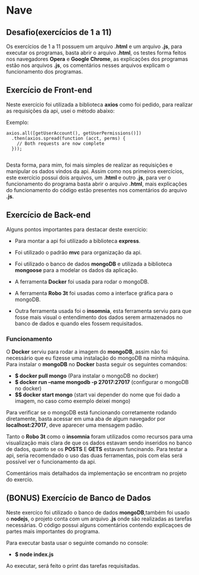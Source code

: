 # Nave

 ## Desafio(exercícios de 1 a 11)
 
 Os exercícios de 1 a 11 possuem um arquivo **.html** e um arquivo **.js**, para executar os programas, basta abrir o arquivo **.html**, os testes forma feitos nos navegadores **Opera** e **Google Chrome**, as explicações dos programas estão nos arquivos **.js**, os comentários nesses arquivos explicam o funcionamento dos programas. 
 

## Exercício de Front-end

Neste exercício foi utilizada a biblioteca **axios** como foi pedido, para realizar as requisições da api, usei o método abaixo:

Exemplo:
```
axios.all([getUserAccount(), getUserPermissions()])
  .then(axios.spread(function (acct, perms) {
    // Both requests are now complete
  }));
  
```

Desta forma, para mim, foi mais simples de realizar as requisições e manipular os dados vindos da api. Assim como nos primeiros exercícios, este exercício possui dois arquivos, um **.html** e outro **.js**, para ver o funcionamento do programa basta abrir o arquivo **.html**, mais explicações do funcionamento do código estão presentes nos comentários do arquivo **.js**.


## Exercício de Back-end

Alguns pontos importantes para destacar deste exercício:

 - 	Para montar a api foi utilizado a biblioteca **express**.

 - 	Foi utilizado o padrão **mvc** para organização da api.

 - 	Foi utilizado o banco de dados **mongoDB** e utilizada a biblioteca **mongoose** para a modelar os dados da aplicação.

 -	 A ferramenta **Docker** foi usada para rodar o mongoDB.

 - 	A ferramenta **Robo 3t** foi usadas como a interface gráfica para o mongoDB.

 - 	Outra ferramenta usada foi o **insomnia**, esta ferramenta serviu para que fosse mais visual o 	entendimento dos dados       serem armazenados no banco de dados e quando eles fossem 	requisitados.

### Funcionamento

O **Docker** serviu para rodar a imagem do **mongoDB**, assim não foi necessário que eu fizesse uma instalação do 	mongoDB na minha máquina. Para instalar o **mongoDB** no **Docker** basta seguir os seguintes comandos:

 -  **$ docker pull mongo** (Para instalar o mongoDB no docker)
 -  **$ docker run –name mongodb  -p 27017:27017** (configurar o mongoDB no docker)
 -  **$$ docker start mongo** (start vai depender do nome que foi dado a imagem, no caso como exemplo deixei mongo)

Para verificar se o mongoDB está funcionando corretamente rodando diretamente, basta acessar em uma aba de algum navegador por **localhost:27017**, deve aparecer uma mensagem padão.

Tanto o **Robo 3t** como o **insomnia** foram utilizados como recursos para uma visualização mais clara de que os dados estavam sendo inseridos no banco de dados, quanto se os **POSTS** E **GETS** estavam funcinando. Para testar a api, seria recomendado o uso das duas ferramentas, pois com elas será possível ver o funcionamento da api.

Comentários mais detalhados da implementação se encontram no projeto do exercío.

## (BONUS) Exercício de Banco de Dados

Neste exercíco foi utilizado o banco de dados **mongoDB**,também foi usado o **nodejs**, o projeto conta com um arquivo **.js** onde são realizadas as tarefas necessárias. O código possui alguns comentários contendo explicaçoes de partes mais importantes do programa.

Para executar basta usar o seguinte comando no console:

 -  **$ node index.js**
 
 Ao executar, será feito o print das tarefas requisitadas.














